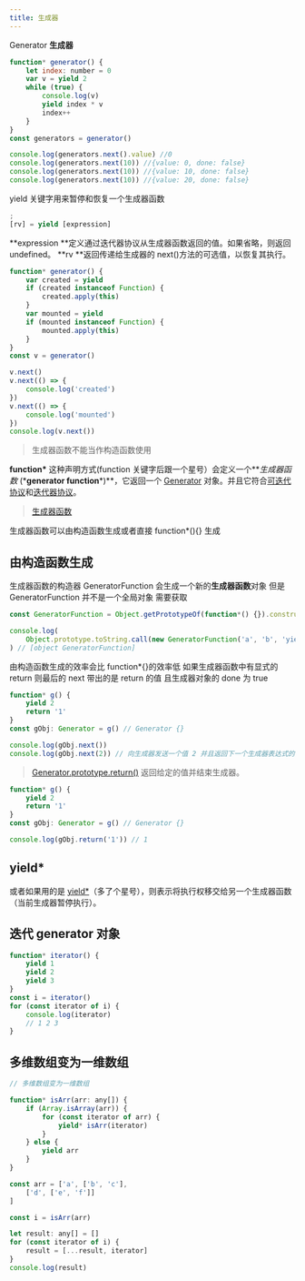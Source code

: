 ```yaml
---
title: 生成器
---
```


Generator **生成器**

```javascript
function* generator() {
    let index: number = 0
    var v = yield 2
    while (true) {
        console.log(v)
        yield index * v
        index++
    }
}
const generators = generator()

console.log(generators.next().value) //0
console.log(generators.next(10)) //{value: 0, done: false}
console.log(generators.next(10)) //{value: 10, done: false}
console.log(generators.next(10)) //{value: 20, done: false}
```

yield 关键字用来暂停和恢复一个生成器函数

```javascript
;
[rv] = yield [expression]
```

**expression **定义通过迭代器协议从生成器函数返回的值。如果省略，则返回 undefined。
**rv **返回传递给生成器的 next()方法的可选值，以恢复其执行。

```javascript
function* generator() {
    var created = yield
    if (created instanceof Function) {
        created.apply(this)
    }
    var mounted = yield
    if (mounted instanceof Function) {
        mounted.apply(this)
    }
}
const v = generator()

v.next()
v.next(() => {
    console.log('created')
})
v.next(() => {
    console.log('mounted')
})
console.log(v.next())
```

> 生成器函数不能当作构造函数使用

**function\*** 这种声明方式(function 关键字后跟一个星号）会定义一个**_生成器函数_ (\***generator function**\*)**，它返回一个 [Generator](https://developer.mozilla.org/zh-CN/docs/Web/JavaScript/Reference/Global_Objects/Generator) 对象。并且它符合[可迭代协议](https://developer.mozilla.org/zh-CN/docs/Web/JavaScript/Reference/Iteration_protocols#iterable)和[迭代器协议](https://developer.mozilla.org/zh-CN/docs/Web/JavaScript/Reference/Iteration_protocols#iterator)。

> [生成器函数](https://developer.mozilla.org/zh-CN/docs/Web/JavaScript/Reference/Statements/function*)

生成器函数可以由构造函数生成或者直接 function\*(){} 生成

## 由构造函数生成

生成器函数的构造器 GeneratorFunction 会生成一个新的**生成器函数**对象
但是 GeneratorFunction 并不是一个全局对象 需要获取

```javascript
const GeneratorFunction = Object.getPrototypeOf(function*() {}).constructor

console.log(
    Object.prototype.toString.call(new GeneratorFunction('a', 'b', 'yield a + b'))
) // [object GeneratorFunction]
```

由构造函数生成的效率会比 function\*{}的效率低
如果生成器函数中有显式的 return 则最后的 next 带出的是 return 的值 且生成器对象的 done 为 true

```javascript
function* g() {
    yield 2
    return '1'
}
const gObj: Generator = g() // Generator {}

console.log(gObj.next())
console.log(gObj.next(2)) // 向生成器发送一个值 2 并且返回下一个生成器表达式的值
```

> [Generator.prototype.return()](https://developer.mozilla.org/zh-CN/docs/Web/JavaScript/Reference/Global_Objects/Generator/return) 返回给定的值并结束生成器。

```javascript
function* g() {
    yield 2
    return '1'
}
const gObj: Generator = g() // Generator {}

console.log(gObj.return('1')) // 1
```

## yield\*

或者如果用的是 [yield\*](https://developer.mozilla.org/zh-CN/docs/Web/JavaScript/Reference/Operators/yield*)（多了个星号），则表示将执行权移交给另一个生成器函数（当前生成器暂停执行）。

## 迭代 generator 对象

```javascript
function* iterator() {
    yield 1
    yield 2
    yield 3
}
const i = iterator()
for (const iterator of i) {
    console.log(iterator)
    // 1 2 3
}
```

## 多维数组变为一维数组

```javascript
// 多维数组变为一维数组

function* isArr(arr: any[]) {
    if (Array.isArray(arr)) {
        for (const iterator of arr) {
            yield* isArr(iterator)
        }
    } else {
        yield arr
    }
}

const arr = ['a', ['b', 'c'],
    ['d', ['e', 'f']]
]

const i = isArr(arr)

let result: any[] = []
for (const iterator of i) {
    result = [...result, iterator]
}
console.log(result)
```
